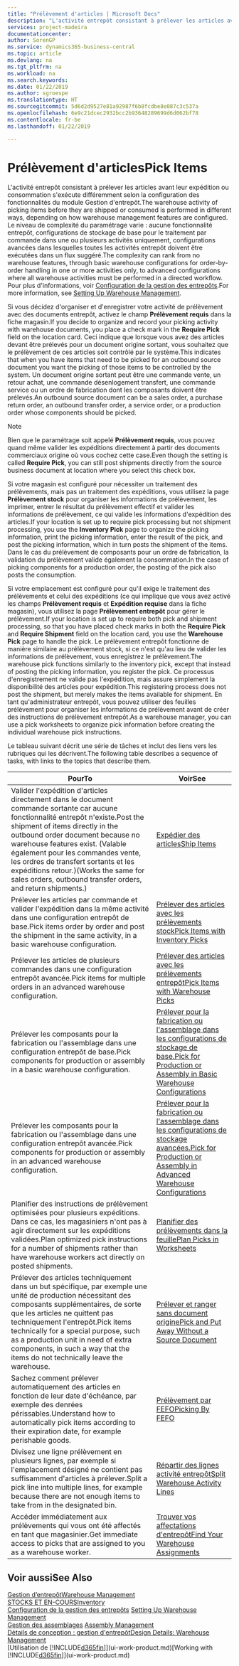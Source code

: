 ```yaml
---
title: "Prélèvement d'articles | Microsoft Docs"
description: "L'activité entrepôt consistant à prélever les articles avant leur expédition ou consommation s'exécute différemment selon la configuration des fonctionnalités du module Gestion d'entrepôt. Le niveau de complexité du [paramétrage](../configure-warehouse-processes.md) varie : aucune fonctionnalité entrepôt, configurations de stockage de base pour le traitement par commande dans une ou plusieurs activités uniquement, configurations avancées dans lesquelles toutes les activités entrepôt doivent être exécutées dans un flux suggéré."
services: project-madeira
documentationcenter: 
author: SorenGP
ms.service: dynamics365-business-central
ms.topic: article
ms.devlang: na
ms.tgt_pltfrm: na
ms.workload: na
ms.search.keywords: 
ms.date: 01/22/2019
ms.author: sgroespe
ms.translationtype: HT
ms.sourcegitcommit: 5d6d2d9527e81a92987f6b8fcdbe8e087c3c537a
ms.openlocfilehash: 6e9c21dcec2932bcc2b93648289699d6d062bf78
ms.contentlocale: fr-be
ms.lasthandoff: 01/22/2019

---
```

# <a name="pick-items"></a><span data-ttu-id="41e6e-104">Prélèvement d'articles</span><span class="sxs-lookup"><span data-stu-id="41e6e-104">Pick Items</span></span>
<span data-ttu-id="41e6e-105">L'activité entrepôt consistant à prélever les articles avant leur expédition ou consommation s'exécute différemment selon la configuration des fonctionnalités du module Gestion d'entrepôt.</span><span class="sxs-lookup"><span data-stu-id="41e6e-105">The warehouse activity of picking items before they are shipped or consumed is performed in different ways, depending on how warehouse management features are configured.</span></span> <span data-ttu-id="41e6e-106">Le niveau de complexité du paramétrage varie : aucune fonctionnalité entrepôt, configurations de stockage de base pour le traitement par commande dans une ou plusieurs activités uniquement, configurations avancées dans lesquelles toutes les activités entrepôt doivent être exécutées dans un flux suggéré.</span><span class="sxs-lookup"><span data-stu-id="41e6e-106">The complexity can rank from no warehouse features, through basic warehouse configurations for order-by-order handling in one or more activities only, to advanced configurations where all warehouse activities must be performed in a directed workflow.</span></span> <span data-ttu-id="41e6e-107">Pour plus d'informations, voir [Configuration de la gestion des entrepôts](warehouse-setup-warehouse.md).</span><span class="sxs-lookup"><span data-stu-id="41e6e-107">For more information, see [Setting Up Warehouse Management](warehouse-setup-warehouse.md).</span></span>

<span data-ttu-id="41e6e-108">Si vous décidez d'organiser et d'enregistrer votre activité de prélèvement avec des documents entrepôt, activez le champ **Prélèvement requis** dans la fiche magasin.</span><span class="sxs-lookup"><span data-stu-id="41e6e-108">If you decide to organize and record your picking activity with warehouse documents, you place a check mark in the **Require Pick** field on the location card.</span></span> <span data-ttu-id="41e6e-109">Ceci indique que lorsque vous avez des articles devant être prélevés pour un document origine sortant, vous souhaitez que le prélèvement de ces articles soit contrôlé par le système.</span><span class="sxs-lookup"><span data-stu-id="41e6e-109">This indicates that when you have items that need to be picked for an outbound source document you want the picking of those items to be controlled by the system.</span></span> <span data-ttu-id="41e6e-110">Un document origine sortant peut être une commande vente, un retour achat, une commande désenlogement transfert, une commande service ou un ordre de fabrication dont les composants doivent être prélevés.</span><span class="sxs-lookup"><span data-stu-id="41e6e-110">An outbound source document can be a sales order, a purchase return order, an outbound transfer order, a service order, or a production order whose components should be picked.</span></span>

> [!NOTE]
> <span data-ttu-id="41e6e-111">Bien que le paramétrage soit appelé **Prélèvement requis**, vous pouvez quand même valider les expéditions directement à partir des documents commerciaux origine où vous cochez cette case.</span><span class="sxs-lookup"><span data-stu-id="41e6e-111">Even though the setting is called **Require Pick**, you can still post shipments directly from the source business document at location where you select this check box.</span></span>

<span data-ttu-id="41e6e-112">Si votre magasin est configuré pour nécessiter un traitement des prélèvements, mais pas un traitement des expéditions, vous utilisez la page **Prélèvement stock** pour organiser les informations de prélèvement, les imprimer, entrer le résultat du prélèvement effectif et valider les informations de prélèvement, ce qui valide les informations d'expédition des articles.</span><span class="sxs-lookup"><span data-stu-id="41e6e-112">If your location is set up to require pick processing but not shipment processing, you use the **Inventory Pick** page to organize the picking information, print the picking information, enter the result of the pick, and post the picking information, which in turn posts the shipment of the items.</span></span> <span data-ttu-id="41e6e-113">Dans le cas du prélèvement de composants pour un ordre de fabrication, la validation du prélèvement valide également la consommation.</span><span class="sxs-lookup"><span data-stu-id="41e6e-113">In the case of picking components for a production order, the posting of the pick also posts the consumption.</span></span>

<span data-ttu-id="41e6e-114">Si votre emplacement est configuré pour qu'il exige le traitement des prélèvements et celui des expéditions (ce qui implique que vous avez activé les champs **Prélèvement requis** et **Expédition requise** dans la fiche magasin), vous utilisez la page **Prélèvement entrepôt** pour gérer le prélèvement.</span><span class="sxs-lookup"><span data-stu-id="41e6e-114">If your location is set up to require both pick and shipment processing, so that you have placed check marks in both the **Require Pick** and **Require Shipment** field on the location card, you use the **Warehouse Pick** page to handle the pick.</span></span> <span data-ttu-id="41e6e-115">Le prélèvement entrepôt fonctionne de manière similaire au prélèvement stock, si ce n'est qu'au lieu de valider les informations de prélèvement, vous enregistrez le prélèvement.</span><span class="sxs-lookup"><span data-stu-id="41e6e-115">The warehouse pick functions similarly to the inventory pick, except that instead of posting the picking information, you register the pick.</span></span> <span data-ttu-id="41e6e-116">Ce processus d'enregistrement ne valide pas l'expédition, mais assure simplement la disponibilité des articles pour expédition.</span><span class="sxs-lookup"><span data-stu-id="41e6e-116">This registering process does not post the shipment, but merely makes the items available for shipment.</span></span> <span data-ttu-id="41e6e-117">En tant qu'administrateur entrepôt, vous pouvez utiliser des feuilles prélèvement pour organiser les informations de prélèvement avant de créer des instructions de prélèvement entrepôt.</span><span class="sxs-lookup"><span data-stu-id="41e6e-117">As a warehouse manager, you can use a pick worksheets to organize pick information before creating the individual warehouse pick instructions.</span></span>

<span data-ttu-id="41e6e-118">Le tableau suivant décrit une série de tâches et inclut des liens vers les rubriques qui les décrivent.</span><span class="sxs-lookup"><span data-stu-id="41e6e-118">The following table describes a sequence of tasks, with links to the topics that describe them.</span></span>   

|<span data-ttu-id="41e6e-119">**Pour**</span><span class="sxs-lookup"><span data-stu-id="41e6e-119">**To**</span></span>|<span data-ttu-id="41e6e-120">**Voir**</span><span class="sxs-lookup"><span data-stu-id="41e6e-120">**See**</span></span>|
|------------|-------------|  
|<span data-ttu-id="41e6e-121">Valider l'expédition d'articles directement dans le document commande sortante car aucune fonctionnalité entrepôt n'existe.</span><span class="sxs-lookup"><span data-stu-id="41e6e-121">Post the shipment of items directly in the outbound order document because no warehouse features exist.</span></span> <span data-ttu-id="41e6e-122">(Valable également pour les commandes vente, les ordres de transfert sortants et les expéditions retour.)</span><span class="sxs-lookup"><span data-stu-id="41e6e-122">(Works the same for sales orders, outbound transfer orders, and return shipments.)</span></span>|[<span data-ttu-id="41e6e-123">Expédier des articles</span><span class="sxs-lookup"><span data-stu-id="41e6e-123">Ship Items</span></span>](warehouse-how-ship-items.md)|  
|<span data-ttu-id="41e6e-124">Prélever les articles par commande et valider l'expédition dans la même activité dans une configuration entrepôt de base.</span><span class="sxs-lookup"><span data-stu-id="41e6e-124">Pick items order by order and post the shipment in the same activity, in a basic warehouse configuration.</span></span>|[<span data-ttu-id="41e6e-125">Prélever des articles avec les prélèvements stock</span><span class="sxs-lookup"><span data-stu-id="41e6e-125">Pick Items with Inventory Picks</span></span>](warehouse-how-to-pick-items-with-inventory-picks.md)|
|<span data-ttu-id="41e6e-126">Prélever les articles de plusieurs commandes dans une configuration entrepôt avancée.</span><span class="sxs-lookup"><span data-stu-id="41e6e-126">Pick items for multiple orders in an advanced warehouse configuration.</span></span>|[<span data-ttu-id="41e6e-127">Prélever des articles avec les prélèvements entrepôt</span><span class="sxs-lookup"><span data-stu-id="41e6e-127">Pick Items with Warehouse Picks</span></span>](warehouse-how-to-pick-items-for-warehouse-shipment.md)|  
|<span data-ttu-id="41e6e-128">Prélever les composants pour la fabrication ou l'assemblage dans une configuration entrepôt de base.</span><span class="sxs-lookup"><span data-stu-id="41e6e-128">Pick components for production or assembly in a basic warehouse configuration.</span></span>|[<span data-ttu-id="41e6e-129">Prélever pour la fabrication ou l'assemblage dans les configurations de stockage de base.</span><span class="sxs-lookup"><span data-stu-id="41e6e-129">Pick for Production or Assembly in Basic Warehouse Configurations</span></span>](warehouse-how-to-pick-for-production.md)|
|<span data-ttu-id="41e6e-130">Prélever les composants pour la fabrication ou l'assemblage dans une configuration entrepôt avancée.</span><span class="sxs-lookup"><span data-stu-id="41e6e-130">Pick components for production or assembly in an advanced warehouse configuration.</span></span>|[<span data-ttu-id="41e6e-131">Prélever pour la fabrication ou l'assemblage dans les configurations de stockage avancées.</span><span class="sxs-lookup"><span data-stu-id="41e6e-131">Pick for Production or Assembly in Advanced Warehouse Configurations</span></span>](warehouse-how-to-pick-for-internal-operations-in-advanced-warehousing.md)|  
|<span data-ttu-id="41e6e-132">Planifier des instructions de prélèvement optimisées pour plusieurs expéditions. Dans ce cas, les magasiniers n'ont pas à agir directement sur les expéditions validées.</span><span class="sxs-lookup"><span data-stu-id="41e6e-132">Plan optimized pick instructions for a number of shipments rather than have warehouse workers act directly on posted shipments.</span></span>|[<span data-ttu-id="41e6e-133">Planifier des prélèvements dans la feuille</span><span class="sxs-lookup"><span data-stu-id="41e6e-133">Plan Picks in Worksheets</span></span>](warehouse-how-to-plan-picks-in-worksheets.md)|  
|<span data-ttu-id="41e6e-134">Prélever des articles techniquement dans un but spécifique, par exemple une unité de production nécessitant des composants supplémentaires, de sorte que les articles ne quittent pas techniquement l'entrepôt.</span><span class="sxs-lookup"><span data-stu-id="41e6e-134">Pick items technically for a special purpose, such as a production unit in need of extra components, in such a way that the items do not technically leave the warehouse.</span></span>|[<span data-ttu-id="41e6e-135">Prélever et ranger sans document origine</span><span class="sxs-lookup"><span data-stu-id="41e6e-135">Pick and Put Away Without a Source Document</span></span>](warehouse-how-to-create-put-aways-from-internal-put-aways.md)|
|<span data-ttu-id="41e6e-136">Sachez comment prélever automatiquement des articles en fonction de leur date d'échéance, par exemple des denrées périssables.</span><span class="sxs-lookup"><span data-stu-id="41e6e-136">Understand how to automatically pick items according to their expiration date, for example perishable goods.</span></span>|[<span data-ttu-id="41e6e-137">Prélèvement par FEFO</span><span class="sxs-lookup"><span data-stu-id="41e6e-137">Picking By FEFO</span></span>](warehouse-picking-by-fefo.md)|
|<span data-ttu-id="41e6e-138">Divisez une ligne prélèvement en plusieurs lignes, par exemple si l'emplacement désigné ne contient pas suffisamment d'articles à prélever.</span><span class="sxs-lookup"><span data-stu-id="41e6e-138">Split a pick line into multiple lines, for example because there are not enough items to take from in the designated bin.</span></span>|[<span data-ttu-id="41e6e-139">Répartir des lignes activité entrepôt</span><span class="sxs-lookup"><span data-stu-id="41e6e-139">Split Warehouse Activity Lines</span></span>](warehouse-how-to-split-warehouse-activity-lines.md)|
|<span data-ttu-id="41e6e-140">Accéder immédiatement aux prélèvements qui vous ont été affectés en tant que magasinier.</span><span class="sxs-lookup"><span data-stu-id="41e6e-140">Get immediate access to picks that are assigned to you as a warehouse worker.</span></span>|[<span data-ttu-id="41e6e-141">Trouver vos affectations d'entrepôt</span><span class="sxs-lookup"><span data-stu-id="41e6e-141">Find Your Warehouse Assignments</span></span>](warehouse-how-to-find-your-warehouse-assignments.md)|  

## <a name="see-also"></a><span data-ttu-id="41e6e-142">Voir aussi</span><span class="sxs-lookup"><span data-stu-id="41e6e-142">See Also</span></span>  
[<span data-ttu-id="41e6e-143">Gestion d’entrepôt</span><span class="sxs-lookup"><span data-stu-id="41e6e-143">Warehouse Management</span></span>](warehouse-manage-warehouse.md)  
[<span data-ttu-id="41e6e-144">STOCKS ET EN-COURS</span><span class="sxs-lookup"><span data-stu-id="41e6e-144">Inventory</span></span>](inventory-manage-inventory.md)  
<span data-ttu-id="41e6e-145">[Configuration de la gestion des entrepôts](warehouse-setup-warehouse.md)   </span><span class="sxs-lookup"><span data-stu-id="41e6e-145">[Setting Up Warehouse Management](warehouse-setup-warehouse.md)   </span></span>  
<span data-ttu-id="41e6e-146">[Gestion des assemblages](assembly-assemble-items.md)  </span><span class="sxs-lookup"><span data-stu-id="41e6e-146">[Assembly Management](assembly-assemble-items.md)  </span></span>  
[<span data-ttu-id="41e6e-147">Détails de conception : gestion d'entrepôt</span><span class="sxs-lookup"><span data-stu-id="41e6e-147">Design Details: Warehouse Management</span></span>](design-details-warehouse-management.md)  
<span data-ttu-id="41e6e-148">[Utilisation de [!INCLUDE[d365fin](includes/d365fin_md.md)]](ui-work-product.md)</span><span class="sxs-lookup"><span data-stu-id="41e6e-148">[Working with [!INCLUDE[d365fin](includes/d365fin_md.md)]](ui-work-product.md)</span></span>

